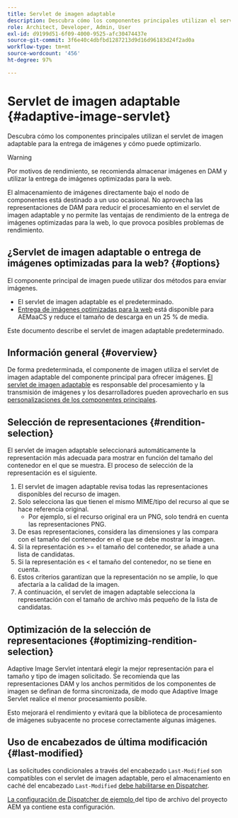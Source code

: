 ```yaml
---
title: Servlet de imagen adaptable
description: Descubra cómo los componentes principales utilizan el servlet de imagen adaptable para la entrega de imágenes y cómo puede optimizarlo.
role: Architect, Developer, Admin, User
exl-id: d9199d51-6f09-4000-9525-afc30474437e
source-git-commit: 3f6e40c4dbfbd1287213d9d16d96183d24f2ad0a
workflow-type: tm+mt
source-wordcount: '456'
ht-degree: 97%

---
```


# Servlet de imagen adaptable {#adaptive-image-servlet}

Descubra cómo los componentes principales utilizan el servlet de imagen adaptable para la entrega de imágenes y cómo puede optimizarlo.

>[!WARNING]
>
>Por motivos de rendimiento, se recomienda almacenar imágenes en DAM y utilizar la entrega de imágenes optimizadas para la web.
>
>El almacenamiento de imágenes directamente bajo el nodo de componentes está destinado a un uso ocasional. No aprovecha las representaciones de DAM para reducir el procesamiento en el servlet de imagen adaptable y no permite las ventajas de rendimiento de la entrega de imágenes optimizadas para la web, lo que provoca posibles problemas de rendimiento.

## ¿Servlet de imagen adaptable o entrega de imágenes optimizadas para la web? {#options}

El componente principal de imagen puede utilizar dos métodos para enviar imágenes.

* El servlet de imagen adaptable es el predeterminado.
* [Entrega de imágenes optimizadas para la web](/help/developing/web-optimized-image-delivery.md) está disponible para AEMaaCS y reduce el tamaño de descarga en un 25 % de media.

Este documento describe el servlet de imagen adaptable predeterminado.

## Información general {#overview}

De forma predeterminada, el componente de imagen utiliza el servlet de imagen adaptable del componente principal para ofrecer imágenes. [El servlet de imagen adaptable](https://github.com/adobe/aem-core-wcm-components/wiki/The-Adaptive-Image-Servlet) es responsable del procesamiento y la transmisión de imágenes y los desarrolladores pueden aprovecharlo en sus [personalizaciones de los componentes principales](/help/developing/customizing.md).

## Selección de representaciones {#rendition-selection}

El servlet de imagen adaptable seleccionará automáticamente la representación más adecuada para mostrar en función del tamaño del contenedor en el que se muestra. El proceso de selección de la representación es el siguiente.

1. El servlet de imagen adaptable revisa todas las representaciones disponibles del recurso de imagen.
1. Solo selecciona las que tienen el mismo MIME/tipo del recurso al que se hace referencia original.
   * Por ejemplo, si el recurso original era un PNG, solo tendrá en cuenta las representaciones PNG.
1. De esas representaciones, considera las dimensiones y las compara con el tamaño del contenedor en el que se debe mostrar la imagen.
1. Si la representación es >= el tamaño del contenedor, se añade a una lista de candidatas.
1. Si la representación es &lt; el tamaño del contenedor, no se tiene en cuenta.
1. Estos criterios garantizan que la representación no se amplíe, lo que afectaría a la calidad de la imagen.
1. A continuación, el servlet de imagen adaptable selecciona la representación con el tamaño de archivo más pequeño de la lista de candidatas.

## Optimización de la selección de representaciones {#optimizing-rendition-selection}

Adaptive Image Servlet intentará elegir la mejor representación para el tamaño y tipo de imagen solicitado. Se recomienda que las representaciones DAM y los anchos permitidos de los componentes de imagen se definan de forma sincronizada, de modo que Adaptive Image Servlet realice el menor procesamiento posible.

Esto mejorará el rendimiento y evitará que la biblioteca de procesamiento de imágenes subyacente no procese correctamente algunas imágenes.

## Uso de encabezados de última modificación {#last-modified}

Las solicitudes condicionales a través del encabezado `Last-Modified` son compatibles con el servlet de imagen adaptable, pero el almacenamiento en caché del encabezado `Last-Modified` [debe habilitarse en Dispatcher](https://experienceleague.adobe.com/docs/experience-manager-dispatcher/using/configuring/dispatcher-configuration.html?lang=es#caching-http-response-headers).

[La configuración de Dispatcher de ejemplo ](/help/developing/archetype/overview.md) del tipo de archivo del proyecto AEM ya contiene esta configuración.
